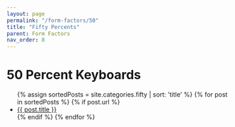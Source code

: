 ```yaml
---
layout: page
permalink: "/form-factors/50"
title: "Fifty Percents"
parent: Form Factors
nav_order: 8
---
```

# 50 Percent Keyboards

<ul>
  {% assign sortedPosts = site.categories.fifty | sort: 'title' %}
    {% for post in sortedPosts %}
      {% if post.url %}
        <li><a href="{{ post.url }}">{{ post.title }}</a></li>
      {% endif %}
    {% endfor %}
</ul>
